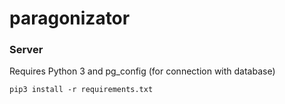 paragonizator
=============


### Server

Requires Python 3 and pg_config (for connection with database)

`pip3 install -r requirements.txt`